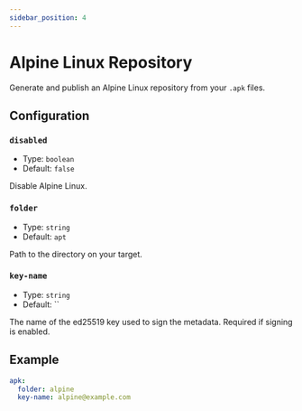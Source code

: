 ```yaml
---
sidebar_position: 4
---
```


# Alpine Linux Repository

Generate and publish an Alpine Linux repository from your `.apk` files.

## Configuration

### `disabled`

- Type: `boolean`
- Default: `false`

Disable Alpine Linux.

### `folder`

- Type: `string`
- Default: `apt`

Path to the directory on your target.

### `key-name`

- Type: `string`
- Default: ``

The name of the ed25519 key used to sign the metadata. Required if signing is enabled.

## Example

```yaml
apk:
  folder: alpine
  key-name: alpine@example.com
```
